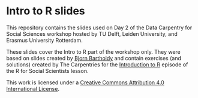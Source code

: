 
# Intro to R slides 

This repository contains the slides used on Day 2 of the Data Carpentry for Social Sciences workshop hosted by TU Delft, Leiden University, and Erasmus University Rotterdam.

These slides cover the Intro to R part of the workshop only. They were based on slides created by [Bjorn Bartholdy](https://github.com/bbartholdy) and contain exercises (and solutions) created by The Carpentries for the [Introduction to R](https://datacarpentry.org/r-socialsci/01-intro-to-r/index.html) episode of the R for Social Scientists lesson.

This work is licensed under a [Creative Commons Attribution 4.0 International License](https://creativecommons.org/licenses/by/4.0/).

